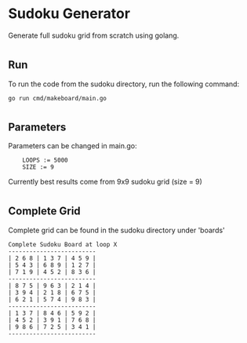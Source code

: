 # Sudoku Generator

Generate full sudoku grid from scratch using golang. 
#
## Run 

To run the code from the sudoku directory, run the following command:
```
go run cmd/makeboard/main.go
```
#

## Parameters
Parameters can be changed in main.go: 
```
	LOOPS := 5000
	SIZE := 9
```

 Currently best results come from 9x9 sudoku grid (size = 9)
#
## Complete Grid
Complete grid can be found in the sudoku directory under 'boards'
```
Complete Sudoku Board at loop X
-------------------------
| 2 6 8 | 1 3 7 | 4 5 9 | 
| 5 4 3 | 6 8 9 | 1 2 7 | 
| 7 1 9 | 4 5 2 | 8 3 6 | 
-------------------------
| 8 7 5 | 9 6 3 | 2 1 4 | 
| 3 9 4 | 2 1 8 | 6 7 5 | 
| 6 2 1 | 5 7 4 | 9 8 3 | 
-------------------------
| 1 3 7 | 8 4 6 | 5 9 2 | 
| 4 5 2 | 3 9 1 | 7 6 8 | 
| 9 8 6 | 7 2 5 | 3 4 1 | 
-------------------------
```
